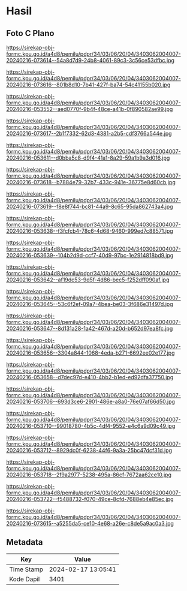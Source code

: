 # Hasil

## Foto C Plano

https://sirekap-obj-formc.kpu.go.id/a4d8/pemilu/pdpr/34/03/06/20/04/3403062004007-20240216-073614--54a8d7d9-24b8-4061-89c3-3c56ce53dfbc.jpg

https://sirekap-obj-formc.kpu.go.id/a4d8/pemilu/pdpr/34/03/06/20/04/3403062004007-20240216-073616--801b8d10-7b41-427f-ba74-54c41155b020.jpg

https://sirekap-obj-formc.kpu.go.id/a4d8/pemilu/pdpr/34/03/06/20/04/3403062004007-20240216-053552--aed0770f-9b4f-48ce-a41b-0f890582ae99.jpg

https://sirekap-obj-formc.kpu.go.id/a4d8/pemilu/pdpr/34/03/06/20/04/3403062004007-20240216-073617--2b1f7332-62d3-4381-a2b5-cdf3766a544e.jpg

https://sirekap-obj-formc.kpu.go.id/a4d8/pemilu/pdpr/34/03/06/20/04/3403062004007-20240216-053611--d0bba5c8-d9f4-41a1-8a29-59a1b9a3d016.jpg

https://sirekap-obj-formc.kpu.go.id/a4d8/pemilu/pdpr/34/03/06/20/04/3403062004007-20240216-073618--b7884e79-32b7-433c-941e-36775e8d60cb.jpg

https://sirekap-obj-formc.kpu.go.id/a4d8/pemilu/pdpr/34/03/06/20/04/3403062004007-20240216-073619--f8e8f744-bc81-44a9-8c65-95da862743a4.jpg

https://sirekap-obj-formc.kpu.go.id/a4d8/pemilu/pdpr/34/03/06/20/04/3403062004007-20240216-053638--f3fcfcb4-78c6-4d68-9460-999ed7c88571.jpg

https://sirekap-obj-formc.kpu.go.id/a4d8/pemilu/pdpr/34/03/06/20/04/3403062004007-20240216-053639--104b2d9d-ccf7-40d9-97bc-1e2914818bd9.jpg

https://sirekap-obj-formc.kpu.go.id/a4d8/pemilu/pdpr/34/03/06/20/04/3403062004007-20240216-053642--af19dc53-9d5f-4d86-bec5-f252dff090af.jpg

https://sirekap-obj-formc.kpu.go.id/a4d8/pemilu/pdpr/34/03/06/20/04/3403062004007-20240216-053645--53c6f2ef-09a7-4bea-be03-3f686e31497d.jpg

https://sirekap-obj-formc.kpu.go.id/a4d8/pemilu/pdpr/34/03/06/20/04/3403062004007-20240216-053647--8d131a28-1a42-467d-a20d-b652d97ea8fc.jpg

https://sirekap-obj-formc.kpu.go.id/a4d8/pemilu/pdpr/34/03/06/20/04/3403062004007-20240216-053656--3304a844-1068-4eda-b271-6692ee02e177.jpg

https://sirekap-obj-formc.kpu.go.id/a4d8/pemilu/pdpr/34/03/06/20/04/3403062004007-20240216-053658--d7dec97d-e410-4bb2-b1ed-ed92dfa37750.jpg

https://sirekap-obj-formc.kpu.go.id/a4d8/pemilu/pdpr/34/03/06/20/04/3403062004007-20240216-053706--693d3ce6-2901-486e-a8a0-76e07af66d50.jpg

https://sirekap-obj-formc.kpu.go.id/a4d8/pemilu/pdpr/34/03/06/20/04/3403062004007-20240216-053710--99018780-4b5c-4df4-9552-e4c6a9d09c49.jpg

https://sirekap-obj-formc.kpu.go.id/a4d8/pemilu/pdpr/34/03/06/20/04/3403062004007-20240216-053712--8929dc0f-6238-44f6-9a3a-25bc47dcf31d.jpg

https://sirekap-obj-formc.kpu.go.id/a4d8/pemilu/pdpr/34/03/06/20/04/3403062004007-20240216-053718--2f9a2977-5238-495a-86cf-7672aa62ce10.jpg

https://sirekap-obj-formc.kpu.go.id/a4d8/pemilu/pdpr/34/03/06/20/04/3403062004007-20240216-053722--f5488732-f070-49ce-8cfd-7688eb4e85ec.jpg

https://sirekap-obj-formc.kpu.go.id/a4d8/pemilu/pdpr/34/03/06/20/04/3403062004007-20240216-073615--a5255da5-ce10-4e68-a26e-c8de5a9ac0a3.jpg


## Metadata

| Key        | Value               |
| ---------- | ------------------- |
| Time Stamp | 2024-02-17 13:05:41 |
| Kode Dapil | 3401                |



